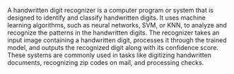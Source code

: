 A handwritten digit recognizer is a computer program or system that is designed to identify and classify handwritten digits. It uses machine learning algorithms, such as neural networks, SVM, or KNN, to analyze and recognize the patterns in the handwritten digits. The recognizer takes an input image containing a handwritten digit, processes it through the trained model, and outputs the recognized digit along with its confidence score. These systems are commonly used in tasks like digitizing handwritten documents, recognizing zip codes on mail, and processing checks.
